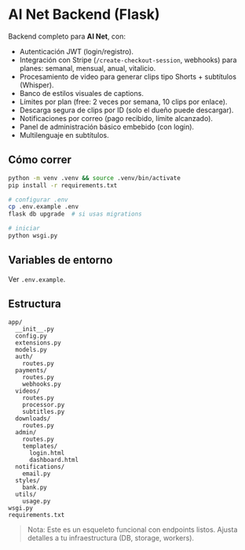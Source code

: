 # AI Net Backend (Flask)

Backend completo para **AI Net**, con:
- Autenticación JWT (login/registro).
- Integración con Stripe (`/create-checkout-session`, webhooks) para planes: semanal, mensual, anual, vitalicio.
- Procesamiento de video para generar clips tipo Shorts + subtítulos (Whisper).
- Banco de estilos visuales de captions.
- Límites por plan (free: 2 veces por semana, 10 clips por enlace).
- Descarga segura de clips por ID (solo el dueño puede descargar).
- Notificaciones por correo (pago recibido, límite alcanzado).
- Panel de administración básico embebido (con login).
- Multilenguaje en subtítulos.

## Cómo correr

```bash
python -m venv .venv && source .venv/bin/activate
pip install -r requirements.txt

# configurar .env
cp .env.example .env
flask db upgrade  # si usas migrations

# iniciar
python wsgi.py
```

## Variables de entorno

Ver `.env.example`.

## Estructura

```
app/
  __init__.py
  config.py
  extensions.py
  models.py
  auth/
    routes.py
  payments/
    routes.py
    webhooks.py
  videos/
    routes.py
    processor.py
    subtitles.py
  downloads/
    routes.py
  admin/
    routes.py
    templates/
      login.html
      dashboard.html
  notifications/
    email.py
  styles/
    bank.py
  utils/
    usage.py
wsgi.py
requirements.txt
```

> Nota: Este es un esqueleto funcional con endpoints listos. Ajusta detalles a tu infraestructura (DB, storage, workers).
